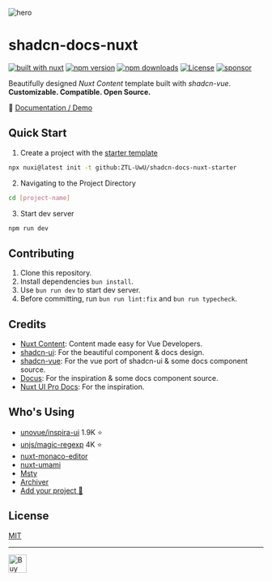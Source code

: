 ![hero](https://github.com/user-attachments/assets/f954ed2a-c504-40c2-9e84-4ae4ed31e793)

# shadcn-docs-nuxt

[![built with nuxt][nuxt-src]][nuxt-href]
[![npm version][npm-version-src]][npm-version-href]
[![npm downloads][npm-downloads-src]][npm-downloads-href]
[![License][license-src]][license-href]
[![sponsor][sponsor-src]][sponsor-href]

Beautifully designed _Nuxt Content_ template built with _shadcn-vue_. **Customizable. Compatible. Open Source.**

📖 [Documentation / Demo](https://shadcn-docs-nuxt.vercel.app/)

## Quick Start

1. Create a project with the [starter template](https://github.com/ZTL-UwU/shadcn-docs-nuxt-starter)

  ```bash
  npx nuxi@latest init -t github:ZTL-UwU/shadcn-docs-nuxt-starter
  ```

2. Navigating to the Project Directory

  ```bash
  cd [project-name]
  ```

3. Start dev server

  ```bash
  npm run dev
  ```

## Contributing

1. Clone this repository.
2. Install dependencies `bun install`.
3. Use `bun run dev` to start dev server.
4. Before committing, run `bun run lint:fix` and `bun run typecheck`.

## Credits

- [Nuxt Content](https://content.nuxt.com/): Content made easy for Vue Developers.
- [shadcn-ui](https://ui.shadcn.com/): For the beautiful component & docs design.
- [shadcn-vue](https://www.shadcn-vue.com/): For the vue port of shadcn-ui & some docs component source.
- [Docus](https://docus.dev/): For the inspiration & some docs component source.
- [Nuxt UI Pro Docs](https://docs-template.nuxt.dev/): For the inspiration.

## Who's Using

- [unovue/inspira-ui](https://github.com/unovue/inspira-ui) 1.9K ⭐️
- [unjs/magic-regexp](https://github.com/unjs/magic-regexp) 4K ⭐️
- [nuxt-monaco-editor](https://github.com/e-chan1007/nuxt-monaco-editor)
- [nuxt-umami](https://github.com/ijkml/nuxt-umami)
- [Msty](https://docs.msty.app/getting-started/onboarding)
- [Archiver](https://github.com/Ast3risk-ops/archiver)
- [Add your project 🚀](https://github.com/ZTL-UwU/shadcn-docs-nuxt/edit/main/README.md)

## License

[MIT](https://github.com/ZTL-UwU/shadcn-docs-nuxt/blob/main/LICENSE)

---

<a href='https://ko-fi.com/T6T7R1M58' target='_blank'><img height='36' style='border:0px;height:36px;' src='https://storage.ko-fi.com/cdn/kofi3.png?v=6' border='0' alt='Buy Me a Coffee at ko-fi.com' /></a>

[npm-version-src]: https://img.shields.io/npm/v/shadcn-docs-nuxt?style=flat&colorA=18181b&colorB=18181b
[npm-version-href]: https://npmjs.com/package/shadcn-docs-nuxt
[npm-downloads-src]: https://img.shields.io/npm/dm/shadcn-docs-nuxt?style=flat&colorA=18181b&colorB=18181b
[npm-downloads-href]: https://npm.chart.dev/shadcn-docs-nuxt?primary=neutral&gray=zinc&theme=light
[license-src]: https://img.shields.io/github/license/ZTL-UwU/shadcn-docs-nuxt.svg?style=flat&colorA=18181b&colorB=18181b
[license-href]: https://github.com/ZTL-UwU/shadcn-docs-nuxt/blob/main/LICENSE
[nuxt-src]: https://img.shields.io/badge/Built%20With%20Nuxt-18181B?logo=nuxt
[nuxt-href]: https://nuxt.com/
[sponsor-src]: https://img.shields.io/badge/sponsor%20me-18181B?logo=kofi
[sponsor-href]: https://ko-fi.com/ztl_uwu

